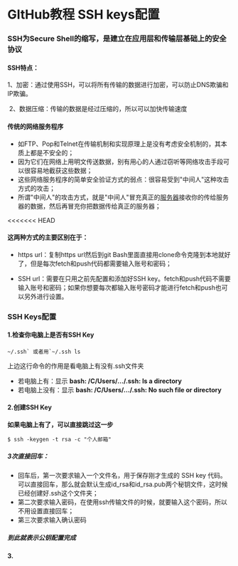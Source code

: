 # GItHub教程 SSH keys配置

### SSH为Secure Shell的缩写，是建立在应用层和传输层基础上的安全协议



#### SSH特点：

​	1、加密：通过使用SSH，可以将所有传输的数据进行加密，可以防止DNS欺骗和IP欺骗。

​	2、数据压缩：传输的数据是经过压缩的，所以可以加快传输速度



#### 		传统的网络服务程序

- 如FTP、Pop和Telnet在传输机制和实现原理上是没有考虑安全机制的，其本质上都是不安全的；
- 因为它们在网络上用明文传送数据，别有用心的人通过窃听等网络攻击手段可以很容易地截获这些数据；
- 这些网络服务程序的简单安全验证方式的弱点：很容易受到"中间人"这种攻击方式的攻击；
- 所谓"中间人"的攻击方式，就是"中间人"冒充真正的[服务器](https://baike.baidu.com/item/服务器)接收你的传给服务器的数据，然后再冒充你把数据传给真正的服务器；



<<<<<<< HEAD
#### **这两种方式的主要区别在于**：

- https url：复制https url然后到git Bash里面直接用clone命令克隆到本地就好了，但是每次fetch和push代码都需要输入账号和密码；

- SSH url：需要在只用之前先配置和添加好SSH key。fetch和push代码不需要输入账号和密码；如果你想要每次都输入账号密码才能进行fetch和push也可以另外进行设置。

  

### SSH Keys配置

#### 1.检查你电脑上是否有SSH Key

```
~/.ssh` 或者用`~/.ssh ls
```

上边这行命令的作用是看电脑上有没有.ssh文件夹

- 若电脑上有：显示 **bash: /C/Users/…/.ssh: Is a directory**
- 若电脑上没有：显示 **bash: /C/Users/…/.ssh: No such file or directory**



#### 2.创建SSH Key

**如果电脑上有了，可以直接跳过这一步**

```
$ ssh -keygen -t rsa -c "个人邮箱"
```



##### 3次直接回车：

- 回车后，第一次要求输入一个文件名，用于保存刚才生成的 SSH key 代码。可以直接回车，那么就会默认生成id_rsa和id_rsa.pub两个秘钥文件，这时候已经创建好.ssh这个文件夹；
- 第二次要求输入密码，在使用ssh传输文件的时候，就要输入这个密码，所以不用设置直接回车；
- 第三次要求输入确认密码

##### 到此就表示公钥配置完成



#### 3.